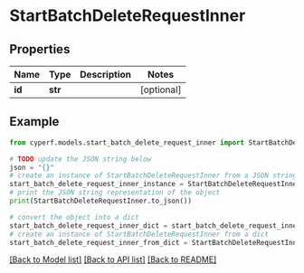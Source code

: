 # StartBatchDeleteRequestInner


## Properties

Name | Type | Description | Notes
------------ | ------------- | ------------- | -------------
**id** | **str** |  | [optional] 

## Example

```python
from cyperf.models.start_batch_delete_request_inner import StartBatchDeleteRequestInner

# TODO update the JSON string below
json = "{}"
# create an instance of StartBatchDeleteRequestInner from a JSON string
start_batch_delete_request_inner_instance = StartBatchDeleteRequestInner.from_json(json)
# print the JSON string representation of the object
print(StartBatchDeleteRequestInner.to_json())

# convert the object into a dict
start_batch_delete_request_inner_dict = start_batch_delete_request_inner_instance.to_dict()
# create an instance of StartBatchDeleteRequestInner from a dict
start_batch_delete_request_inner_from_dict = StartBatchDeleteRequestInner.from_dict(start_batch_delete_request_inner_dict)
```
[[Back to Model list]](../README.md#documentation-for-models) [[Back to API list]](../README.md#documentation-for-api-endpoints) [[Back to README]](../README.md)


